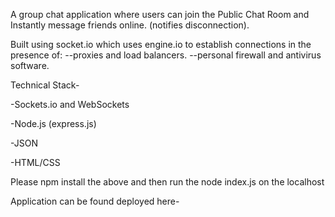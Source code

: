 A group chat application where users can join the Public Chat Room and Instantly message friends online. (notifies disconnection).

Built using socket.io which uses engine.io to establish connections in the presence of:
      --proxies and load balancers.
      --personal firewall and antivirus software.

Technical Stack-

-Sockets.io and WebSockets

-Node.js (express.js)

-JSON

-HTML/CSS

Please npm install the above and then run the node index.js on the localhost

Application can be found deployed here- 
